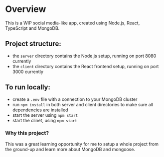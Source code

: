 # Overview

This is a WIP social media-like app, created using Node.js, React, TypeScript and MongoDB.

## Project structure:
- the `server` directory contains the Node.js setup, running on port 8080 currently
- the `client` directory contains the React frontend setup, running on port 3000 currently

## To run locally:
- create a `.env` file with a connection to your MongoDB cluster
- run `npm install` in both server and client directories to make sure all dependencies are installed
- start the server using `npm start`
- start the clinet, using `npm start`



### Why this project?
This was a great learning opportunity for me to setup a whole project from the ground-up and learn more about MongoDB and mongoose. 
  

